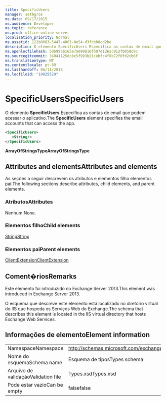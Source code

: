 ```yaml
---
title: SpecificUsers
manager: sethgros
ms.date: 09/17/2015
ms.audience: Developer
ms.topic: reference
ms.prod: office-online-server
localization_priority: Normal
ms.assetid: 121b0063-5447-4063-8e54-d3fcbb8cd2be
description: O elemento SpecificUsers Especifica as contas de email que podem acessar o aplicativo.
ms.openlocfilehash: 59b99ab165e7a099816fb07e126ac912f0858c9c
ms.sourcegitcommit: 34041125dc8c5f993b21cebfc4f8b72f0fd2cb6f
ms.translationtype: MT
ms.contentlocale: pt-BR
ms.lasthandoff: 06/11/2018
ms.locfileid: "19825529"
---
```

# <a name="specificusers"></a><span data-ttu-id="9b5b3-103">SpecificUsers</span><span class="sxs-lookup"><span data-stu-id="9b5b3-103">SpecificUsers</span></span>

<span data-ttu-id="9b5b3-104">O elemento **SpecificUsers** Especifica as contas de email que podem acessar o aplicativo.</span><span class="sxs-lookup"><span data-stu-id="9b5b3-104">The **SpecificUsers** element specifies the email accounts that can access the app.</span></span> 
  
```XML
<SpecificUsers>
   <String/>
</SpecificUsers>
```

 <span data-ttu-id="9b5b3-105">**ArrayOfStringsType**</span><span class="sxs-lookup"><span data-stu-id="9b5b3-105">**ArrayOfStringsType**</span></span>
## <a name="attributes-and-elements"></a><span data-ttu-id="9b5b3-106">Attributes and elements</span><span class="sxs-lookup"><span data-stu-id="9b5b3-106">Attributes and elements</span></span>

<span data-ttu-id="9b5b3-107">As seções a seguir descrevem os atributos e elementos filho elementos pai.</span><span class="sxs-lookup"><span data-stu-id="9b5b3-107">The following sections describe attributes, child elements, and parent elements.</span></span>
  
### <a name="attributes"></a><span data-ttu-id="9b5b3-108">Atributos</span><span class="sxs-lookup"><span data-stu-id="9b5b3-108">Attributes</span></span>

<span data-ttu-id="9b5b3-109">Nenhum.</span><span class="sxs-lookup"><span data-stu-id="9b5b3-109">None.</span></span>
  
### <a name="child-elements"></a><span data-ttu-id="9b5b3-110">Elementos filho</span><span class="sxs-lookup"><span data-stu-id="9b5b3-110">Child elements</span></span>

[<span data-ttu-id="9b5b3-111">String</span><span class="sxs-lookup"><span data-stu-id="9b5b3-111">String</span></span>](string.md)
  
### <a name="parent-elements"></a><span data-ttu-id="9b5b3-112">Elementos pai</span><span class="sxs-lookup"><span data-stu-id="9b5b3-112">Parent elements</span></span>

[<span data-ttu-id="9b5b3-113">ClientExtension</span><span class="sxs-lookup"><span data-stu-id="9b5b3-113">ClientExtension</span></span>](clientextension.md)
  
## <a name="remarks"></a><span data-ttu-id="9b5b3-114">Coment�rios</span><span class="sxs-lookup"><span data-stu-id="9b5b3-114">Remarks</span></span>

<span data-ttu-id="9b5b3-115">Este elemento foi introduzido no Exchange Server 2013.</span><span class="sxs-lookup"><span data-stu-id="9b5b3-115">This element was introduced in Exchange Server 2013.</span></span>
  
<span data-ttu-id="9b5b3-116">O esquema que descreve este elemento está localizado no diretório virtual do IIS que hospeda os Serviços Web do Exchange.</span><span class="sxs-lookup"><span data-stu-id="9b5b3-116">The schema that describes this element is located in the IIS virtual directory that hosts Exchange Web Services.</span></span>
  
## <a name="element-information"></a><span data-ttu-id="9b5b3-117">Informações de elemento</span><span class="sxs-lookup"><span data-stu-id="9b5b3-117">Element information</span></span>

|||
|:-----|:-----|
|<span data-ttu-id="9b5b3-118">Namespace</span><span class="sxs-lookup"><span data-stu-id="9b5b3-118">Namespace</span></span>  <br/> |http://schemas.microsoft.com/exchange/services/2006/types  <br/> |
|<span data-ttu-id="9b5b3-119">Nome do esquema</span><span class="sxs-lookup"><span data-stu-id="9b5b3-119">Schema name</span></span>  <br/> |<span data-ttu-id="9b5b3-120">Esquema de tipos</span><span class="sxs-lookup"><span data-stu-id="9b5b3-120">Types schema</span></span>  <br/> |
|<span data-ttu-id="9b5b3-121">Arquivo de validação</span><span class="sxs-lookup"><span data-stu-id="9b5b3-121">Validation file</span></span>  <br/> |<span data-ttu-id="9b5b3-122">Types.xsd</span><span class="sxs-lookup"><span data-stu-id="9b5b3-122">Types.xsd</span></span>  <br/> |
|<span data-ttu-id="9b5b3-123">Pode estar vazio</span><span class="sxs-lookup"><span data-stu-id="9b5b3-123">Can be empty</span></span>  <br/> |<span data-ttu-id="9b5b3-124">false</span><span class="sxs-lookup"><span data-stu-id="9b5b3-124">false</span></span>  <br/> |
   

